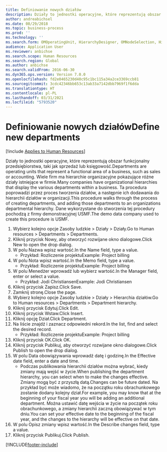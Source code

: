```yaml
---
title: Definiowanie nowych działów
description: Działy to jednostki operacyjne, które reprezentują obszar funkcjonalny przedsiębiorstwa, taki jak sprzedaż lub księgowość.
author: andreabichsel
ms.date: 08/29/2018
ms.topic: business-process
ms.prod: ''
ms.technology: ''
ms.search.form: OMOperatingUnit, HierarchyDesigner, OMNodeSelection, HierarchyPublishAndCloseForm, HcmPersonnelManagementWorkspace
audience: Application User
ms.reviewer: anbichse
ms.search.scope: Human Resources
ms.search.region: Global
ms.author: anbichse
ms.search.validFrom: 2016-06-30
ms.dyn365.ops.version: Version 7.0.0
ms.openlocfilehash: fd2e0465230d40c95c1bc115a34a2ce3369ccb81
ms.sourcegitcommit: 3cdc42346bb653c13ab33a7142dbb7969f1f6dda
ms.translationtype: HT
ms.contentlocale: pl-PL
ms.lasthandoff: 03/31/2021
ms.locfileid: "5793520"
---
```

# <a name="define-new-departments"></a><span data-ttu-id="7d27c-103">Definiowanie nowych działów</span><span class="sxs-lookup"><span data-stu-id="7d27c-103">Define new departments</span></span>

[!include [Applies to Human Resources](../includes/applies-to-hr.md)]



<span data-ttu-id="7d27c-104">Działy to jednostki operacyjne, które reprezentują obszar funkcjonalny przedsiębiorstwa, taki jak sprzedaż lub księgowość.</span><span class="sxs-lookup"><span data-stu-id="7d27c-104">Departments are operating units that represent a functional area of a business, such as sales or accounting.</span></span> <span data-ttu-id="7d27c-105">Wiele firm ma hierarchie organizacyjne pokazujące różne działy istniejące w firmie.</span><span class="sxs-lookup"><span data-stu-id="7d27c-105">Many companies have organizational hierarchies that display the various departments within a business.</span></span> <span data-ttu-id="7d27c-106">Ta procedura poprowadzi przez proces tworzenia działów, a następnie ich dodawania do hierarchii działów w organizacji.</span><span class="sxs-lookup"><span data-stu-id="7d27c-106">This procedure walks through the process of creating departments, and adding those departments to an organizations departmental hierarchy.</span></span> <span data-ttu-id="7d27c-107">Dane wykorzystane do stworzenia tej procedury pochodzą z firmy demonstracyjnej USMF.</span><span class="sxs-lookup"><span data-stu-id="7d27c-107">The demo data company used to create this procedure is USMF.</span></span>

1. <span data-ttu-id="7d27c-108">Wybierz kolejno opcje Zasoby ludzkie > Działy > Działy.</span><span class="sxs-lookup"><span data-stu-id="7d27c-108">Go to Human resources > Departments > Departments.</span></span>
2. <span data-ttu-id="7d27c-109">Kliknij przycisk Nowy, aby otworzyć rozwijane okno dialogowe.</span><span class="sxs-lookup"><span data-stu-id="7d27c-109">Click New to open the drop dialog.</span></span>
3. <span data-ttu-id="7d27c-110">W polu Nazwa wpisz wartość.</span><span class="sxs-lookup"><span data-stu-id="7d27c-110">In the Name field, type a value.</span></span>
    * <span data-ttu-id="7d27c-111">Przykład: Rozliczenie projektu</span><span class="sxs-lookup"><span data-stu-id="7d27c-111">Example: Project billing</span></span>  
4. <span data-ttu-id="7d27c-112">W polu Nota wpisz wartość.</span><span class="sxs-lookup"><span data-stu-id="7d27c-112">In the Memo field, type a value.</span></span>
    * <span data-ttu-id="7d27c-113">Przykład: Rozliczenie projektu</span><span class="sxs-lookup"><span data-stu-id="7d27c-113">Example: Project billing</span></span>  
5. <span data-ttu-id="7d27c-114">W polu Menedżer wprowadź lub wybierz wartość.</span><span class="sxs-lookup"><span data-stu-id="7d27c-114">In the Manager field, enter or select a value.</span></span>
    * <span data-ttu-id="7d27c-115">Przykład: Jodi Christiansen</span><span class="sxs-lookup"><span data-stu-id="7d27c-115">Example: Jodi Christiansen</span></span>  
6. <span data-ttu-id="7d27c-116">Kliknij przycisk Zapisz.</span><span class="sxs-lookup"><span data-stu-id="7d27c-116">Click Save.</span></span>
7. <span data-ttu-id="7d27c-117">Zamknij stronę.</span><span class="sxs-lookup"><span data-stu-id="7d27c-117">Close the page.</span></span>
8. <span data-ttu-id="7d27c-118">Wybierz kolejno opcje Zasoby ludzkie > Działy > Hierarchia działów.</span><span class="sxs-lookup"><span data-stu-id="7d27c-118">Go to Human resources > Departments > Department hierarchy.</span></span>
9. <span data-ttu-id="7d27c-119">Kliknij przycisk Edytuj.</span><span class="sxs-lookup"><span data-stu-id="7d27c-119">Click Edit.</span></span>
10. <span data-ttu-id="7d27c-120">Kliknij przycisk Wstaw.</span><span class="sxs-lookup"><span data-stu-id="7d27c-120">Click Insert.</span></span>
11. <span data-ttu-id="7d27c-121">Kliknij opcję Dział.</span><span class="sxs-lookup"><span data-stu-id="7d27c-121">Click Department.</span></span>
12. <span data-ttu-id="7d27c-122">Na liście znajdź i zaznacz odpowiedni rekord.</span><span class="sxs-lookup"><span data-stu-id="7d27c-122">In the list, find and select the desired record.</span></span>
    * <span data-ttu-id="7d27c-123">Przykład: Rozliczenie projektu</span><span class="sxs-lookup"><span data-stu-id="7d27c-123">Example: Project billing</span></span>  
13. <span data-ttu-id="7d27c-124">Kliknij przycisk OK.</span><span class="sxs-lookup"><span data-stu-id="7d27c-124">Click OK.</span></span>
14. <span data-ttu-id="7d27c-125">Kliknij przycisk Publikuj, aby otworzyć rozwijane okno dialogowe.</span><span class="sxs-lookup"><span data-stu-id="7d27c-125">Click Publish to open the drop dialog.</span></span>
15. <span data-ttu-id="7d27c-126">W polu Data obowiązywania wprowadź datę i godzinę.</span><span class="sxs-lookup"><span data-stu-id="7d27c-126">In the Effective date field, enter a date and time.</span></span>
    * <span data-ttu-id="7d27c-127">Podczas publikowania hierarchii działów można wybrać, kiedy zmiany mają wejść w życie.</span><span class="sxs-lookup"><span data-stu-id="7d27c-127">When publishing the department hierarchy, you can select when to make the changes effective.</span></span> <span data-ttu-id="7d27c-128">Zmiany mogą być z przyszłą datą.</span><span class="sxs-lookup"><span data-stu-id="7d27c-128">Changes can be future dated.</span></span> <span data-ttu-id="7d27c-129">Na przykład być może wiadomo, że na początku roku obrachunkowego zostanie dodany kolejny dział.</span><span class="sxs-lookup"><span data-stu-id="7d27c-129">For example, you may know that at the beginning of your fiscal year you will be adding an additional department.</span></span> <span data-ttu-id="7d27c-130">Można ustawić datę wejścia w życie na początek roku obrachunkowego, a zmiany hierarchii zaczną obowiązywać w tym dniu.</span><span class="sxs-lookup"><span data-stu-id="7d27c-130">You can set your effective date to the beginning of the fiscal year, and the changes to the hierarchy will be effective on that date.</span></span>  
16. <span data-ttu-id="7d27c-131">W polu Opisz zmiany wpisz wartość.</span><span class="sxs-lookup"><span data-stu-id="7d27c-131">In the Describe changes field, type a value.</span></span>
17. <span data-ttu-id="7d27c-132">Kliknij przycisk Publikuj.</span><span class="sxs-lookup"><span data-stu-id="7d27c-132">Click Publish.</span></span>



[!INCLUDE[footer-include](../includes/footer-banner.md)]